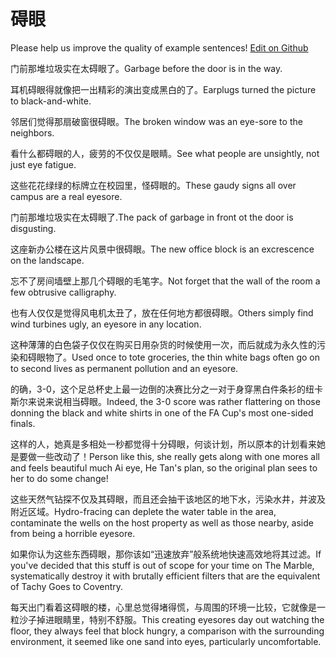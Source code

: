 # 碍眼

Please help us improve the quality of example sentences! [Edit on Github](https://github.com/jiyushe/jiyu-example-sentence-source/blob/main/chinese/aiyan.md)

<p><span class="chinese">门前那堆垃圾实在太碍眼了。</span><span class="english">Garbage before the door is in the way.</span></p>

<p><span class="chinese">耳机碍眼得就像把一出精彩的演出变成黑白的了。</span><span class="english">Earplugs turned the picture to black-and-white.</span></p>

<p><span class="chinese">邻居们觉得那扇破窗很碍眼。</span><span class="english">The broken window was an eye-sore to the neighbors.</span></p>

<p><span class="chinese">看什么都碍眼的人，疲劳的不仅仅是眼睛。</span><span class="english">See what people are unsightly, not just eye fatigue.</span></p>

<p><span class="chinese">这些花花绿绿的标牌立在校园里，怪碍眼的。</span><span class="english">These gaudy signs all over campus are a real eyesore.</span></p>

<p><span class="chinese">门前那堆垃圾实在太碍眼了.</span><span class="english">The pack of garbage in front ot the door is disgusting.</span></p>

<p><span class="chinese">这座新办公楼在这片风景中很碍眼。</span><span class="english">The new office block is an excrescence on the landscape.</span></p>

<p><span class="chinese">忘不了房间墙壁上那几个碍眼的毛笔字。</span><span class="english">Not forget that the wall of the room a few obtrusive calligraphy.</span></p>

<p><span class="chinese">也有人仅仅是觉得风电机太丑了，放在任何地方都很碍眼。</span><span class="english">Others simply find wind turbines ugly, an eyesore in any location.</span></p>

<p><span class="chinese">这种薄薄的白色袋子仅仅在购买日用杂货的时候使用一次，而后就成为永久性的污染和碍眼物了。</span><span class="english">Used once to tote groceries, the thin white bags often go on to second lives as permanent pollution and an eyesore.</span></p>

<p><span class="chinese">的确，3-0，这个足总杯史上最一边倒的决赛比分之一对于身穿黑白件条衫的纽卡斯尔来说来说相当碍眼。</span><span class="english">Indeed, the 3-0 score was rather flattering on those donning the black and white shirts in one of the FA Cup's most one-sided finals.</span></p>

<p><span class="chinese">这样的人，她真是多相处一秒都觉得十分碍眼，何谈计划，所以原本的计划看来她是要做一些改动了！</span><span class="english">Person like this, she really gets along with one mores all and feels beautiful much Ai eye, He Tan's plan, so the original plan sees to her to do some change!</span></p>

<p><span class="chinese">这些天然气钻探不仅及其碍眼，而且还会抽干该地区的地下水，污染水井，并波及附近区域。</span><span class="english">Hydro-fracing can deplete the water table in the area, contaminate the wells on the host property as well as those nearby, aside from being a horrible eyesore.</span></p>

<p><span class="chinese">如果你认为这些东西碍眼，那你该如“迅速放弃”般系统地快速高效地将其过滤。</span><span class="english">If you've decided that this stuff is out of scope for your time on The Marble, systematically destroy it with brutally efficient filters that are the equivalent of Tachy Goes to Coventry.</span></p>

<p><span class="chinese">每天出门看着这碍眼的楼，心里总觉得堵得慌，与周围的环境一比较，它就像是一粒沙子掉进眼睛里，特别不舒服。</span><span class="english">This creating eyesores day out watching the floor, they always feel that block hungry, a comparison with the surrounding environment, it seemed like one sand into eyes, particularly uncomfortable.</span></p>

